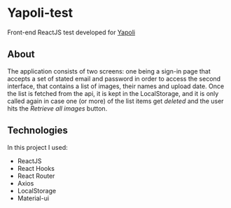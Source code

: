 # Yapoli-test
Front-end ReactJS test developed for [Yapoli](https://yapoli.com/pt/)
## About
The application consists of two screens: one being a sign-in page that accepts a set of stated email and password in order to access the second interface, that contains a list of images, their names and upload date. Once the list is fetched from the api, it is kept in the LocalStorage, and it is only called again in case one (or more) of the list items get *deleted* and the user hits the *Retrieve all images* button.
	
## Technologies
In this project I used:
* ReactJS
* React Hooks
* React Router
* Axios
* LocalStorage
* Material-ui 

